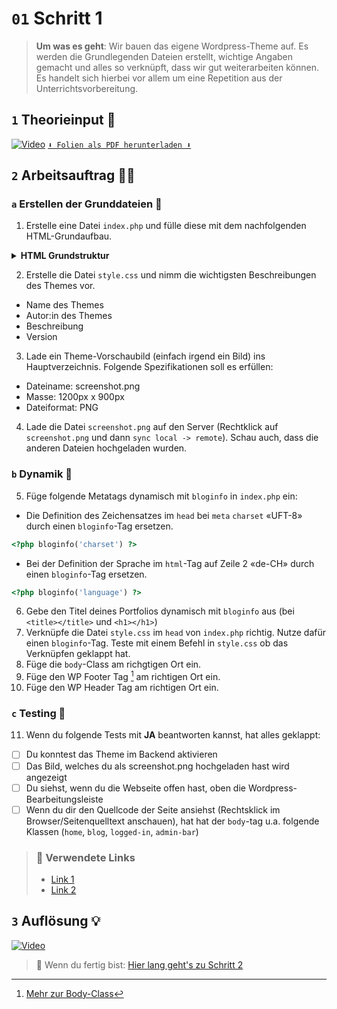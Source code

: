 # `01` Schritt 1
> **Um was es geht**: 
> Wir bauen das eigene Wordpress-Theme auf. 
> Es werden die Grundlegenden Dateien erstellt, wichtige Angaben gemacht und alles so verknüpft, dass wir gut weiterarbeiten können. 
> Es handelt sich hierbei vor allem um eine Repetition aus der Unterrichtsvorbereitung.

## `1` Theorieinput 🧠
[![Video](https://i3.ytimg.com/vi/z1XVoRSLTjw/maxresdefault.jpg)](https://www.youtube.com/watch?v=z1XVoRSLTjw)
[`⬇️ Folien als PDF herunterladen ⬇️`](https://www.emojicopy.com/)
## `2` Arbeitsauftrag 🧑‍💻
### `a` Erstellen der Grunddateien 📃
1. Erstelle eine Datei `index.php` und fülle diese mit dem nachfolgenden HTML-Grundaufbau.
<details>
<summary><strong>HTML Grundstruktur</strong></summary>

```html
<html></html>
```
</details>

2. Erstelle die Datei `style.css` und  nimm die wichtigsten Beschreibungen des Themes vor.
- Name des Themes
- Autor:in des Themes
- Beschreibung
- Version
3. Lade ein Theme-Vorschaubild (einfach irgend ein Bild) ins Hauptverzeichnis. Folgende Spezifikationen soll es erfüllen: 
- Dateiname: screenshot.png
- Masse: 1200px x 900px
- Dateiformat: PNG
4. Lade die Datei `screenshot.png` auf den Server (Rechtklick auf `screenshot.png` und dann `sync local -> remote`). Schau auch, dass die anderen Dateien hochgeladen wurden.

### `b` Dynamik 👯
5. Füge folgende Metatags dynamisch mit `bloginfo` in `index.php` ein:
- Die Definition des Zeichensatzes im `head` bei `meta` `charset` «UFT-8» durch einen `bloginfo`-Tag ersetzen.
```php
<?php bloginfo('charset') ?>
```
- Bei der Definition der Sprache im `html`-Tag auf Zeile 2 «de-CH» durch einen `bloginfo`-Tag ersetzen.
```php
<?php bloginfo('language') ?>
```
6. Gebe den Titel deines Portfolios dynamisch mit `bloginfo` aus (bei `<title></title>` und `<h1></h1>`)
7. Verknüpfe die Datei `style.css` im `head` von `index.php` richtig. Nutze dafür einen `bloginfo`-Tag. Teste mit einem Befehl in `style.css` ob das Verknüpfen geklappt hat.
8. Füge die `body`-Class am richgtigen Ort ein.
9. Füge den WP Footer Tag [^1] am richtigen Ort ein.
10. Füge den WP Header Tag am richtigen Ort ein.

### `c` Testing 🚦
11. Wenn du folgende Tests mit **JA** beantworten kannst, hat alles geklappt:
- [ ] Du konntest das Theme im Backend aktivieren
- [ ] Das Bild, welches du als screenshot.png hochgeladen hast wird angezeigt
- [ ] Du siehst, wenn du die Webseite offen hast, oben die Wordpress- Bearbeitungsleiste
- [ ] Wenn du dir den Quellcode der Seite ansiehst (Rechtsklick im Browser/Seitenquelltext anschauen), hat hat der `body`-tag u.a. folgende Klassen (`home`, `blog`, `logged-in`, `admin-bar`)

[^1]: [Mehr zur Body-Class](https://developer.wordpress.org/reference/functions/body_class/)

> ### 🔗 Verwendete Links
> - [Link 1]()
> - [Link 2]()

## `3` Auflösung 💡
[![Video](https://i3.ytimg.com/vi/z1XVoRSLTjw/maxresdefault.jpg)](https://www.youtube.com/watch?v=z1XVoRSLTjw)

>  🔗 Wenn du fertig bist:
>  [Hier lang geht's zu Schritt 2](/02_schritt02)